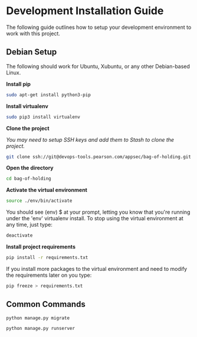 # Development Installation Guide
The following guide outlines how to setup your development environment to work with this project.

## Debian Setup
The following should work for Ubuntu, Xubuntu, or any other Debian-based Linux.

**Install pip**

```sh
sudo apt-get install python3-pip
```

**Install virtualenv**

```sh
sudo pip3 install virtualenv
```

**Clone the project**

_You may need to setup SSH keys and add them to Stash to clone the project._

```sh
git clone ssh://git@devops-tools.pearson.com/appsec/bag-of-holding.git
```

**Open the directory**

```sh
cd bag-of-holding
```

**Activate the virtual environment**

```sh
source ./env/bin/activate
```

You should see (env) $ at your prompt, letting you know that you're running under the 'env' virtualenv install. To stop using the virtual environment at any time, just type:

```sh
deactivate
```

**Install project requirements**

```sh
pip install -r requirements.txt
```

If you install more packages to the virtual environment and need to modify the requirements later on you type:

```sh
pip freeze > requirements.txt
```

## Common Commands

```sh
python manage.py migrate
```

```sh
python manage.py runserver
```

